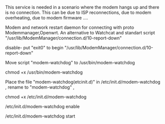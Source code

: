  This service is needed in a scenario where the modem hangs up and there is no connection. This can be due to ISP reconnections, due to modem overheating, 
due to modem firmware ....


Modem and network restart daemon for connecting with proto Modemmanager,Openwrt. An alternative to Watchcat and standart script  "/usr/lib/ModemManager/connection.d/10-report-down"


disable-  put "exit0" to begin  "/usr/lib/ModemManager/connection.d/10-report-down"

Move script "modem-watchdog" to /usr/bin/modem-watchdog

chmod +x /usr/bin/modem-watchdog

Place the file "modem-watchdog(etcinit.d)" in /etc/init.d/modem-watchdog , rename to "modem-watchdog" ,

chmod +x /etc/init.d/modem-watchdog

/etc/init.d/modem-watchdog enable

/etc/init.d/modem-watchdog start
